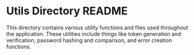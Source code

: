 # Utils Directory README

This directory contains various utility functions and files used throughout the application. These utilities include things like token generation and verification, password hashing and comparison, and error creation functions.

